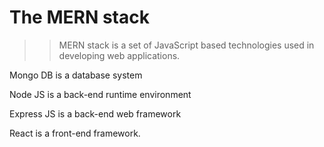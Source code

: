 # The MERN stack

 
>> MERN stack is a set of JavaScript based technologies used in developing web applications. 

Mongo DB is a database system

Node JS is a back-end runtime environment

Express JS is a back-end web framework

React is a front-end framework.
